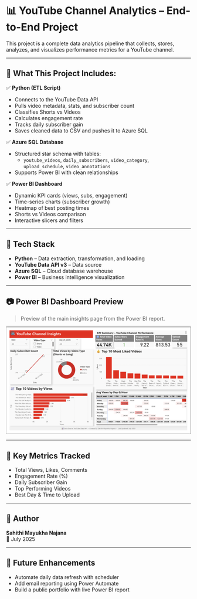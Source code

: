 # 📊 YouTube Channel Analytics – End-to-End Project

This project is a complete data analytics pipeline that collects, stores, analyzes, and visualizes performance metrics for a YouTube channel.

---

## 🔧 What This Project Includes:

✅ **Python (ETL Script)**  
- Connects to the YouTube Data API  
- Pulls video metadata, stats, and subscriber count  
- Classifies Shorts vs Videos  
- Calculates engagement rate  
- Tracks daily subscriber gain  
- Saves cleaned data to CSV and pushes it to Azure SQL

✅ **Azure SQL Database**  
- Structured star schema with tables:
  - `youtube_videos`, `daily_subscribers`, `video_category`, `upload_schedule`, `video_annotations`
- Supports Power BI with clean relationships

✅ **Power BI Dashboard**  
- Dynamic KPI cards (views, subs, engagement)  
- Time-series charts (subscriber growth)  
- Heatmap of best posting times  
- Shorts vs Videos comparison   
- Interactive slicers and filters

---

## 🧱 Tech Stack

- **Python** – Data extraction, transformation, and loading
- **YouTube Data API v3** – Data source
- **Azure SQL** – Cloud database warehouse
- **Power BI** – Business intelligence visualization

---

## 📷 Power BI Dashboard Preview

> Preview of the main insights page from the Power BI report.

![Dashboard](./dashboard_preview.png)

---

## 📌 Key Metrics Tracked

- Total Views, Likes, Comments
- Engagement Rate (%)
- Daily Subscriber Gain
- Top Performing Videos
- Best Day & Time to Upload

---

## 👤 Author

**Sahithi Mayukha Najana**  
📅 July 2025

---

## 🚀 Future Enhancements

- Automate daily data refresh with scheduler
- Add email reporting using Power Automate
- Build a public portfolio with live Power BI report

